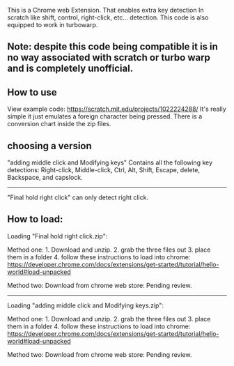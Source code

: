This is a Chrome web Extension. That enables extra key detection In scratch like shift, control, right-click, etc... detection.
This code is also equipped to work in turbowarp. 

Note: despite this code being compatible it is in no way associated with scratch or turbo warp and is completely unofficial.
-------------------


How to use
-----------------------------------------------
View example code: https://scratch.mit.edu/projects/1022224288/
It's really simple it just emulates a foreign character being pressed.
There is a conversion chart inside the zip files.

choosing a version
--------------------------------------------------------
"adding middle click and Modifying keys" Contains all the following key detections: 
 Right-click, Middle-click, Ctrl, Alt, Shift, Escape, delete, Backspace, and capslock.
  
  ------------------------
"Final hold right click" can only detect right click.

How to load:
-----------------------------------------------------------------------------------------------------

Loading "Final hold right click.zip":

Method one:  1. Download and unzip. 2. grab the three files out 3. place them in a folder 4. follow these instructions to load into chrome: https://developer.chrome.com/docs/extensions/get-started/tutorial/hello-world#load-unpacked

Method two: Download from chrome web store: Pending review.

------------------------------------------------------------------------------

Loading "adding middle click and Modifying keys.zip":

Method one:  1. Download and unzip. 2. grab the three files out 3. place them in a folder 4. follow these instructions to load into chrome: https://developer.chrome.com/docs/extensions/get-started/tutorial/hello-world#load-unpacked

Method two: Download from chrome web store: Pending review.
